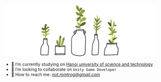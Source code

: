 ![](image/tree.jpg) 

- 🔭 I’m currently studying on [Hanoi university of science and technology](https://www.hust.edu.vn/)
- 👯 I’m looking to collaborate on `Unity Game Developer`
- 💬 How to reach me: *not.mmtrog@gmail.com*

